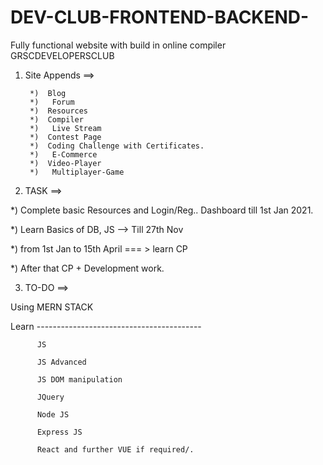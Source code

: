 # DEV-CLUB-FRONTEND-BACKEND-
Fully functional website with build in online compiler
GRSCDEVELOPERSCLUB

1) Site Appends   ==>
        
        *)  Blog
        *)   Forum 
        *)  Resources
        *)  Compiler
        *)   Live Stream
        *)  Contest Page
        *)  Coding Challenge with Certificates.
        *)   E-Commerce
        *)  Video-Player
        *)   Multiplayer-Game




2) TASK      ==>
  

  *)  Complete basic Resources and Login/Reg.. Dashboard till 1st Jan 2021.

  *)  Learn Basics of DB, JS --> Till 27th Nov

  *)   from 1st Jan to 15th April === > learn CP

  *)   After that CP + Development work.


3) TO-DO    ==>

  Using  MERN STACK

  Learn -----------------------------------------


          JS

          JS Advanced

          JS DOM manipulation    
        
          JQuery

          Node JS

          Express JS

          React and further VUE if required/.
